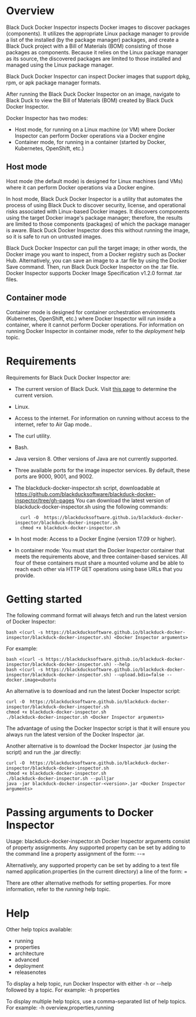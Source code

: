 # Overview

Black Duck Docker Inspector inspects Docker images to discover packages (components).
It utilizes the appropriate Linux package manager to provide a list of
the installed (by the package manager) packages, and create a Black Duck project with a Bill of Materials (BOM) consisting of those packages as components.
Because it relies on the Linux package manager as its source, the discovered packages are limited to those installed and managed using the Linux package manager.

Black Duck Docker Inspector can inspect Docker images that support dpkg, rpm, or apk package manager formats.

After running the Black Duck Docker Inspector on an image, navigate to Black Duck to view the Bill of Materials (BOM) created by 
Black Duck Docker Inspector.

Docker Inspector has two modes:

* Host mode, for running on a Linux machine (or VM) where Docker Inspector can perform Docker operations via a Docker engine
* Container mode, for running in a container (started by Docker, Kubernetes, OpenShift, etc.)

## Host mode

Host mode (the default mode) is designed for Linux machines (and VMs) where it can perform Docker operations via a Docker engine.

In host mode, Black Duck Docker Inspector is a utility that automates the process of using Black Duck to discover security, license, and operational risks
associated with Linux-based Docker images. It discovers components using the target Docker image's package manager; therefore, the results
are limited to those components (packages) of which the package manager is aware. Black Duck Docker Inspector does this without running
the image, so it is safe to run on untrusted images.

Black Duck Docker Inspector can pull the target image; in other words, the Docker image you want to inspect, from a Docker registry such
as Docker Hub. Alternatively, you can save an image to a .tar file by using the Docker Save command. Then, run Black Duck Docker Inspector
on the .tar file. Docker Inspector supports Docker Image Specification v1.2.0 format .tar files.

## Container mode

Container mode is designed for container orchestration environments (Kubernetes, OpenShift, etc.) where Docker Inspector will run
inside a container, where it cannot perform Docker operations. For information on running Docker Inspector in container mode, refer to the *deployment* help topic.

# Requirements

Requirements for Black Duck Docker Inspector are:

* The current version of Black Duck. Visit [this page](https://github.com/blackducksoftware/hub/releases) to determine the current version. 
* Linux.
* Access to the internet. For information on running without access to the internet, refer to Air Gap mode..

* The curl utility.
* Bash.
* Java version 8.  Other versions of Java are not currently supported.
* Three available ports for the image inspector services.  By default, these ports are 9000, 9001, and 9002.
* The blackduck-docker-inspector.sh script, downloadable at https://github.com/blackducksoftware/blackduck-docker-inspector/tree/gh-pages You can download the latest version of blackduck-docker-inspector.sh using the following commands:

        curl -O  https://blackducksoftware.github.io/blackduck-docker-inspector/blackduck-docker-inspector.sh
        chmod +x blackduck-docker-inspector.sh

* In host mode: Access to a Docker Engine (version 17.09 or higher).
* In container mode: You must start the Docker Inspector container that meets the requirements above, and three container-based services. 
All four of these containers must share a mounted volume and be able to reach each other via HTTP GET operations using base URLs
that you provide.
    
# Getting started

The following command format will always fetch and run the latest version of Docker Inspector:

    bash <(curl -s https://blackducksoftware.github.io/blackduck-docker-inspector/blackduck-docker-inspector.sh) <Docker Inspector arguments>

For example:

    bash <(curl -s https://blackducksoftware.github.io/blackduck-docker-inspector/blackduck-docker-inspector.sh) --help
    bash <(curl -s https://blackducksoftware.github.io/blackduck-docker-inspector/blackduck-docker-inspector.sh) --upload.bdio=false --docker.image=ubuntu

An alternative is to download and run the latest Docker Inspector script:

    curl -O  https://blackducksoftware.github.io/blackduck-docker-inspector/blackduck-docker-inspector.sh
    chmod +x blackduck-docker-inspector.sh
    ./blackduck-docker-inspector.sh <Docker Inspector arguments>

The advantage of using the Docker Inspector script is that it will ensure you always run the latest version of the Docker Inspector .jar.

Another alternative is to download the Docker Inspector .jar (using the script) and run the .jar directly:

    curl -O  https://blackducksoftware.github.io/blackduck-docker-inspector/blackduck-docker-inspector.sh
    chmod +x blackduck-docker-inspector.sh
    ./blackduck-docker-inspector.sh --pulljar
    java -jar blackduck-docker-inspector-<version>.jar <Docker Inspector arguments>

# Passing arguments to Docker Inspector

Usage: blackduck-docker-inspector.sh <Docker Inspector arguments>
Docker Inspector arguments consist of property assignments. 
Any supported property can be set by adding to the command line
a property assignment of the form:
	--<property name>=<value>

Alternatively, any supported property can be set by adding to a text file named
application.properties (in the current directory) a line of the form:
<property name>=<value>

There are other alternative methods for setting properties. For more information, refer to the *running* help topic.

# Help

Other help topics available:
* running
* properties
* architecture
* advanced
* deployment
* releasenotes

To display a help topic, run Docker Inspector with either -h or --help followed by a topic. For example:
    -h properties
    
To display multiple help topics, use a comma-separated list of help topics. For example:
    -h overview,properties,running